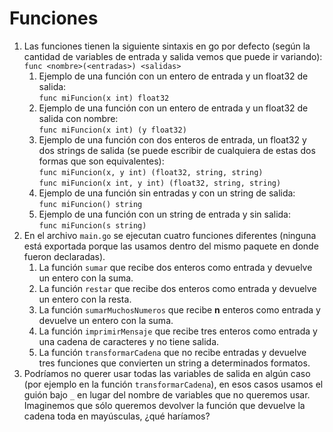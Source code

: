 # Funciones

1. Las funciones tienen la siguiente sintaxis en go por defecto (según la cantidad de variables de entrada y salida vemos que puede ir variando):
`func <nombre>(<entradas>) <salidas>`
   1. Ejemplo de una función con un entero de entrada y un float32 de salida:  
    `func miFuncion(x int) float32`
   2. Ejemplo de una función con un entero de entrada y un float32 de salida con nombre:  
    `func miFuncion(x int) (y float32)`
   3. Ejemplo de una función con dos enteros de entrada, un float32 y dos strings de salida (se puede escribir de cualquiera de estas dos formas que son equivalentes):  
    `func miFuncion(x, y int) (float32, string, string)`  
    `func miFuncion(x int, y int) (float32, string, string)`  
   4. Ejemplo de una función sin entradas y con un string de salida:  
    `func miFuncion() string`
   5. Ejemplo de una función con un string de entrada y sin salida:  
    `func miFuncion(s string)`  
2. En el archivo `main.go` se ejecutan cuatro funciones diferentes (ninguna está exportada porque las usamos dentro del mismo paquete en donde fueron declaradas).
   1. La función `sumar` que recibe dos enteros como entrada y devuelve un entero con la suma.  
   2. La función `restar` que recibe dos enteros como entrada y devuelve un entero con la resta.  
   3. La función `sumarMuchosNumeros` que recibe **n** enteros como entrada y devuelve un entero con la suma.  
   4. La función `imprimirMensaje` que recibe tres enteros como entrada y una cadena de caracteres y no tiene salida.  
   5. La función `transformarCadena` que no recibe entradas y devuelve tres funciones que convierten un string a determinados formatos.  
3. Podríamos no querer usar todas las variables de salida en algún caso (por ejemplo en la función `transformarCadena`), en esos casos usamos el guión bajo `_` en lugar del nombre de variables que no queremos usar. Imaginemos que sólo queremos devolver la función que devuelve la cadena toda en mayúsculas, ¿qué haríamos?
